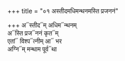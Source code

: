 +++
title = "०१ अस्तीदमधिमन्थनमस्ति प्रजननं"

+++
अ᳓स्तीद᳓म् अधिम᳓न्थनम्  
अ᳓स्ति प्रज᳓ननं कृत᳓म्  
एतां᳓ विश्प᳓त्नीम् आ᳓ भर  
अग्नि᳓म् मन्थाम पूर्व᳓था